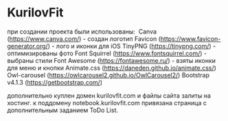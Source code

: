 # KurilovFit
при создании проекта были использованы: 
Canva (https://www.canva.com/) - создан логотип
Favicon (https://www.favicon-generator.org/) - лого и иконки для iOS
TinyPNG (https://tinypng.com/) - оптимизированы фото
Font Squirrel (https://www.fontsquirrel.com/) - выбраны стили
Font Awesome (https://fontawesome.ru/) - взяты иконки для меню и кнопки
Animate.css (https://daneden.github.io/animate.css/)
Owl-carousel (https://owlcarousel2.github.io/OwlCarousel2/)
Bootstrap v4.1.3 (https://getbootstrap.com/)

дополнительно куплен домен kurilovfit.com и файлы сайта залиты на хостинг. 
к поддомену notebook.kurilovfit.com привязана страница с дополнительным заданием ToDo List.
